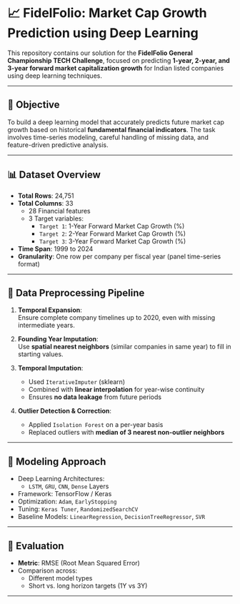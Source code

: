# 📈 FidelFolio: Market Cap Growth Prediction using Deep Learning

This repository contains our solution for the **FidelFolio General Championship TECH Challenge**, focused on predicting **1-year, 2-year, and 3-year forward market capitalization growth** for Indian listed companies using deep learning techniques.

---

## 🧠 Objective

To build a deep learning model that accurately predicts future market cap growth based on historical **fundamental financial indicators**. The task involves time-series modeling, careful handling of missing data, and feature-driven predictive analysis.

---

## 📊 Dataset Overview

- **Total Rows**: 24,751  
- **Total Columns**: 33  
  - 28 Financial features  
  - 3 Target variables:  
    - `Target 1`: 1-Year Forward Market Cap Growth (%)  
    - `Target 2`: 2-Year Forward Market Cap Growth (%)  
    - `Target 3`: 3-Year Forward Market Cap Growth (%)  
- **Time Span**: 1999 to 2024  
- **Granularity**: One row per company per fiscal year (panel time-series format)

---

## 🧼 Data Preprocessing Pipeline

1. **Temporal Expansion**:  
   Ensure complete company timelines up to 2020, even with missing intermediate years.

2. **Founding Year Imputation**:  
   Use **spatial nearest neighbors** (similar companies in same year) to fill in starting values.

3. **Temporal Imputation**:  
   - Used `IterativeImputer` (sklearn)  
   - Combined with **linear interpolation** for year-wise continuity  
   - Ensures **no data leakage** from future periods

4. **Outlier Detection & Correction**:  
   - Applied `Isolation Forest` on a per-year basis  
   - Replaced outliers with **median of 3 nearest non-outlier neighbors**

---

## 🧪 Modeling Approach

- Deep Learning Architectures:
  - `LSTM`, `GRU`, `CNN`, `Dense` Layers
- Framework: TensorFlow / Keras  
- Optimization: `Adam`, `EarlyStopping`  
- Tuning: `Keras Tuner`, `RandomizedSearchCV`  
- Baseline Models: `LinearRegression`, `DecisionTreeRegressor`, `SVR`

---

## 📏 Evaluation

- **Metric**: RMSE (Root Mean Squared Error)  
- Comparison across:
  - Different model types
  - Short vs. long horizon targets (1Y vs 3Y)

---